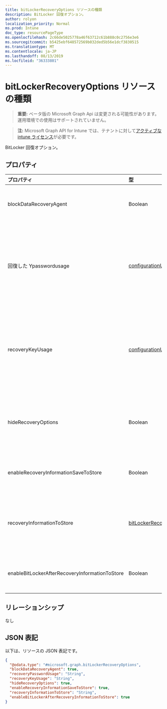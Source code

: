 ```yaml
---
title: bitLockerRecoveryOptions リソースの種類
description: BitLocker 回復オプション。
author: rolyon
localization_priority: Normal
ms.prod: Intune
doc_type: resourcePageType
ms.openlocfilehash: 2c66de5025778a46f63712c61b888c0c2756e3e6
ms.sourcegitcommit: b5425ebf648572569b032ded5b56e1dcf3830515
ms.translationtype: MT
ms.contentlocale: ja-JP
ms.lasthandoff: 08/13/2019
ms.locfileid: "36333801"
---
```

# <a name="bitlockerrecoveryoptions-resource-type"></a>bitLockerRecoveryOptions リソースの種類

> **重要:** ベータ版の Microsoft Graph Api は変更される可能性があります。運用環境での使用はサポートされていません。

> **注:** Microsoft Graph API for Intune では、テナントに対して[アクティブな intune ライセンス](https://go.microsoft.com/fwlink/?linkid=839381)が必要です。

BitLocker 回復オプション。

## <a name="properties"></a>プロパティ
|プロパティ|型|説明|
|:---|:---|:---|
|blockDataRecoveryAgent|Boolean|証明書ベースのデータ回復エージェントをブロックするかどうかを示します。|
|回復した Ypasswordusage|[configurationUsage](../resources/intune-deviceconfig-configurationusage.md)|ユーザーが固定またはシステムディスク用に48桁の回復パスワードを生成することを許可または要求するかどうかを示します。 可能な値は、`blocked`、`required`、`allowed` です。|
|recoveryKeyUsage|[configurationUsage](../resources/intune-deviceconfig-configurationusage.md)|ユーザーが固定またはシステムディスクの256ビット回復キーを生成することを許可または要求するかどうかを示します。 可能な値は、`blocked`、`required`、`allowed` です。|
|hideRecoveryOptions|Boolean|固定またはシステムディスクの BitLocker セットアップウィザードでの復元オプションの表示を許可するかどうかを示します。|
|enableRecoveryInformationSaveToStore|Boolean|AD DS に BitLocker 回復情報を格納することを許可するかどうかを示します。|
|recoveryInformationToStore|[bitLockerRecoveryInformationType](../resources/intune-deviceconfig-bitlockerrecoveryinformationtype.md)|AD DS に格納される BitLocker 回復情報の種類を構成します。 可能な値は、`passwordAndKey`、`passwordOnly` です。|
|enableBitLockerAfterRecoveryInformationToStore|Boolean|AD DS に回復情報が格納されるまで BitLocker を有効にするかどうかを示します。|

## <a name="relationships"></a>リレーションシップ
なし

## <a name="json-representation"></a>JSON 表記
以下は、リソースの JSON 表記です。
<!-- {
  "blockType": "resource",
  "@odata.type": "microsoft.graph.bitLockerRecoveryOptions"
}
-->
``` json
{
  "@odata.type": "#microsoft.graph.bitLockerRecoveryOptions",
  "blockDataRecoveryAgent": true,
  "recoveryPasswordUsage": "String",
  "recoveryKeyUsage": "String",
  "hideRecoveryOptions": true,
  "enableRecoveryInformationSaveToStore": true,
  "recoveryInformationToStore": "String",
  "enableBitLockerAfterRecoveryInformationToStore": true
}
```



